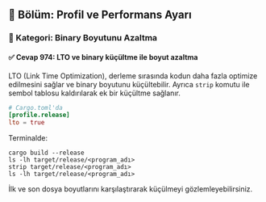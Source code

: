 ## 📘 Bölüm: Profil ve Performans Ayarı  
### 🔹 Kategori: Binary Boyutunu Azaltma  
#### ✅ Cevap 974: LTO ve binary küçültme ile boyut azaltma

LTO (Link Time Optimization), derleme sırasında kodun daha fazla optimize edilmesini sağlar ve binary boyutunu küçültebilir. Ayrıca `strip` komutu ile sembol tablosu kaldırılarak ek bir küçültme sağlanır.

```toml
# Cargo.toml'da
[profile.release]
lto = true
```

Terminalde:
```
cargo build --release
ls -lh target/release/<program_adı>
strip target/release/<program_adı>
ls -lh target/release/<program_adı>
```
İlk ve son dosya boyutlarını karşılaştırarak küçülmeyi gözlemleyebilirsiniz.
